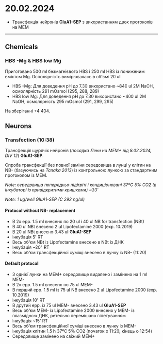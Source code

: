 20.02.2024
=========
- Трансфекція нейронів  __GluA1-SEP__ з використанням двох протоколів на MEM

---

## Chemicals
### HBS -Mg & HBS low Mg
Приготовано 500 ml безмагнієвого HBS і 250 ml HBS із пониженим вмістом Mg. Осполярність вимірювалась в об'ємі 20 ul

- HBS -Mg:
Для доведення pH до 7.30 використано ~840 ul 2M NaOH, осмолярність 291 mOsmol (295, 288, 289)
- HBS low Mg:
Для доведення pH до 7.30 використано ~400 ul 2M NaOH, осмолярність 295 mOsmol (291, 299, 295)

На зберіганні +4 404.

## Neurons
### Transfection (10:38)
Трансфекція щурячіх нейронів (_посадка Лени на MEM+ від 8.02.2024, DIV 12_)  __GluA1-SEP__.

Cпроба трансфекції без повної заміни середовища в лунці у клітин на NB- (базуючись на _Tanaka 2013_) із контрольною лункою за стандартним протоколом із MEM.

_Note: середовища попередньо підігріті і кондиціоновані 37ºC 5% CO2 (в інкубаторі із привідкритими кришками) ~30'_

_Note: 1 ug/well GluA1-SEP (C 292 ng/ul)_

#### Protocol without NB- replacement
- В 2x epp. 1.5 ml внесено по 20 ul і 40 ul NB for transfection (NBt)
- В 40 ul NBt внесено 2 ul Lipofectamine 2000 (exp. 10.2019)
- В 20 ul NBt внесено 3.43 ul __GluA1-SEP__  
- Інкубація 5' RT
- Весь об'єм NBt із Lipofectamine внесено в NBt із ДНК
- Інкубація ~20" RT 
- Весь об'єм трансфекційної суміщі внесено в лунку із NB- (11:20)

#### Default protocol

- З однієї лунки на MEM+  середовище видалено і замінено на 1 ml MEM-
- В 2x epp. 1.5 ml внесено по 75 ul MEM-
- В перший epp. 1.5 ml із 75 ul NB внесено 2 ul Lipofectamine 2000 (exp. 10.2019)
- Інкубація 10' RT
- В другий epp. із 75 ul MEM-  внесено 3.43 ul __GluA1-SEP__
- Весь об'єм MEM- із Lipofectamine 2000 внесено у MEM- із плазмідною ДНК, ретельно перемішано піпетуванням
- Інкубація ~15' RT
- Весь об'єм трансфекційної суміші внесено в лунку із MEM-
- Інкубація клітин 1.5 h 37ºC 5% CO2 (початок о 11:20, кінець о 12:54)
- Середовище замінено на свіжий MEM+ 
